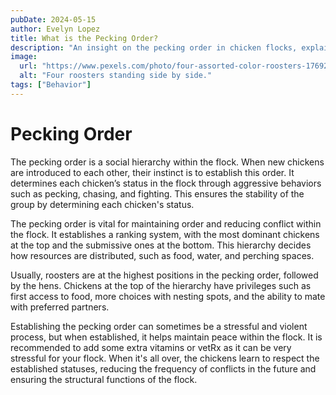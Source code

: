 ```yaml
---
pubDate: 2024-05-15
author: Evelyn Lopez
title: What is the Pecking Order?
description: "An insight on the pecking order in chicken flocks, explaining how it is established, its significance in maintaining order, and tips for minimizing stress during this hierarchical process."
image:
  url: "https://www.pexels.com/photo/four-assorted-color-roosters-1769279/"
  alt: "Four roosters standing side by side."
tags: ["Behavior"]
---
```


# Pecking Order

The pecking order is a social hierarchy within the flock. When new chickens are introduced to each other, their instinct is to establish this order. It determines each chicken’s status in the flock through aggressive behaviors such as pecking, chasing, and fighting. This ensures the stability of the group by determining each chicken's status.

The pecking order is vital for maintaining order and reducing conflict within the flock. It establishes a ranking system, with the most dominant chickens at the top and the submissive ones at the bottom. This hierarchy decides how resources are distributed, such as food, water, and perching spaces.

Usually, roosters are at the highest positions in the pecking order, followed by the hens. Chickens at the top of the hierarchy have privileges such as first access to food, more choices with nesting spots, and the ability to mate with preferred partners.

Establishing the pecking order can sometimes be a stressful and violent process, but when established, it helps maintain peace within the flock. It is recommended to add some extra vitamins or vetRx as it can be very stressful for your flock. When it's all over, the chickens learn to respect the established statuses, reducing the frequency of conflicts in the future and ensuring the structural functions of the flock.